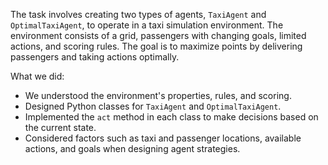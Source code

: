 The task involves creating two types of agents, `TaxiAgent` and `OptimalTaxiAgent`, to operate in a taxi simulation environment. The environment consists of a grid, passengers with changing goals, limited actions, and scoring rules. The goal is to maximize points by delivering passengers and taking actions optimally.

What we did:
- We understood the environment's properties, rules, and scoring.
- Designed Python classes for `TaxiAgent` and `OptimalTaxiAgent`.
- Implemented the `act` method in each class to make decisions based on the current state.
- Considered factors such as taxi and passenger locations, available actions, and goals when designing agent strategies.
